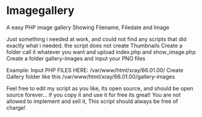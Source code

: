 # Imagegallery
A easy PHP image gallery Showing Filename, Filedate and Image


Just something i needed at work, and could not find any scripts that did exactly what i needed. the script does not create Thumbnails
Create a folder call it whatever you want and upload index.php and show_image.php Create a folder gallery-images and input your PNG files


Example: Input PHP FILES HERE: /var/www/html/xray/66.01.00/
Create Gallery folder like this /var/www/html/xray/66.01.00/gallery-images


Feel free to edit my script as you like, Its open source, and should be open source forever... if you copy it and use it for free its great!
You are not allowed to implement and sell it, This script should always be free of charge!
